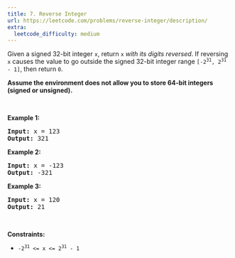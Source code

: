 ```yaml
---
title: 7. Reverse Integer
url: https://leetcode.com/problems/reverse-integer/description/
extra:
  leetcode_difficulty: medium
---
```

<p>Given a signed 32-bit integer <code>x</code>, return <code>x</code><em> with its digits reversed</em>. If reversing <code>x</code> causes the value to go outside the signed 32-bit integer range <code>[-2<sup>31</sup>, 2<sup>31</sup> - 1]</code>, then return <code>0</code>.</p>

<p><strong>Assume the environment does not allow you to store 64-bit integers (signed or unsigned).</strong></p>

<p>&nbsp;</p>
<p><strong class="example">Example 1:</strong></p>

<pre><strong>Input:</strong> x = 123
<strong>Output:</strong> 321
</pre>

<p><strong class="example">Example 2:</strong></p>

<pre><strong>Input:</strong> x = -123
<strong>Output:</strong> -321
</pre>

<p><strong class="example">Example 3:</strong></p>

<pre><strong>Input:</strong> x = 120
<strong>Output:</strong> 21
</pre>

<p>&nbsp;</p>
<p><strong>Constraints:</strong></p>

<ul>
	<li><code>-2<sup>31</sup> &lt;= x &lt;= 2<sup>31</sup> - 1</code></li>
</ul>

